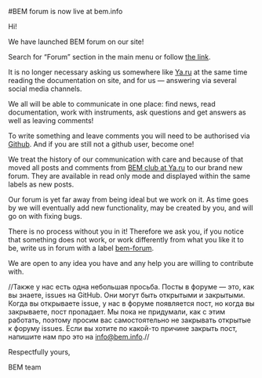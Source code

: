 #BEM forum is now live at bem.info

Hi!

We have launched BEM forum on our site!

Search for “Forum” section in the main menu or follow [the link](http://ru.bem.info/forum).

It is no longer necessary asking us somewhere like [Ya.ru](http://clubs.ya.ru/bem) at the same time reading the documentation on site, and for us — answering via several social media channels. 

We all will be able to communicate in one place: find news, read documentation, work with instruments, ask questions and get answers as well as leaving comments!

To write something and leave comments you will need to be authorised via [Github](https://github.com). And if you are still not a github user, become one!

We treat the history of our communication with care and because of that moved all posts and comments from [BEM club at Ya.ru](http://clubs.ya.ru/bem) to our brand new forum. They are available in read only mode and displayed within the same labels as new posts.

Our forum is yet far away from being ideal but we work on it. As time goes by we will eventually add new functionality, may be created by you, and will go on with fixing bugs. 

There is no process without you in it! Therefore we ask you, if you notice that something does not work, or work differently from what you like it to be, write us in forum with a label [bem-forum](https://github.com/bem/bem-forum-content-ru/labels/bem-forum).

We are open to any idea you have and any help you are willing to contribute with. 

//Также у нас есть одна небольшая просьба. Посты в форуме — это, как вы знаете, issues на GitHub. Они могут быть открытыми и закрытыми. Когда вы открываете issue, у нас в форуме появляется пост, но когда вы закрываете, пост пропадает. Мы пока не придумали, как с этим работать, поэтому просим вас самостоятельно не закрывать открытые к форуму issues. Если вы хотите по какой-то причине закрыть пост, напишите нам про это на info@bem.info.//

Respectfully yours,

BEM team

